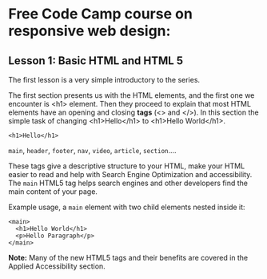 # Free Code Camp course on responsive web design:

## Lesson 1: Basic HTML and HTML 5

The first lesson is a very simple introductory to the series. 

The first section presents us with the HTML elements, and the first one we encounter is \<h1\> element. Then they proceed to explain that most HTML elements have an opening and closing **tags** (\<\> and \</\>). In this section the simple task of changing \<h1\>Hello\</h1\> to \<h1\>Hello World\</h1\>.

```
<h1>Hello</h1>
```

`main`, `header`, `footer`, `nav`, `video`, `article`, `section`....

These tags give a descriptive structure to your HTML, make your HTML easier to read and help with Search Engine Optimization and accessibility. The `main` HTML5 tag helps search engines and other developers find the main content of your page.

Example usage, a `main` element with two child elements nested inside it:

```
<main>
  <h1>Hello World</h1>
  <p>Hello Paragraph</p>
</main>
```

**Note:** Many of the new HTML5 tags and their benefits are covered in the Applied Accessibility section.

